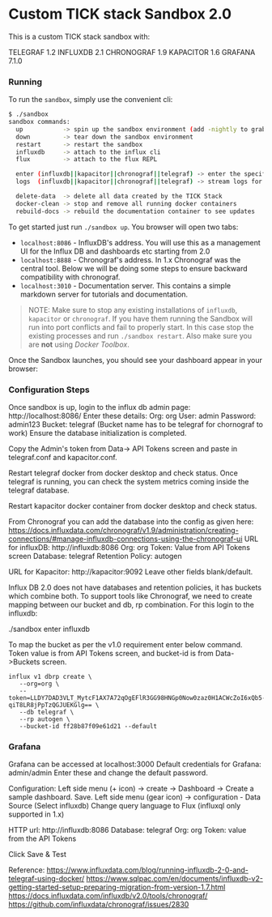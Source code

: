 # Custom TICK stack Sandbox 2.0
This is a custom TICK stack sandbox with:  

TELEGRAF 1.2
INFLUXDB 2.1
CHRONOGRAF 1.9
KAPACITOR 1.6
GRAFANA 7.1.0 

### Running

To run the `sandbox`, simply use the convenient cli:

```bash
$ ./sandbox
sandbox commands:
  up           -> spin up the sandbox environment (add -nightly to grab the latest nightly builds of InfluxDB and Chronograf)
  down         -> tear down the sandbox environment
  restart      -> restart the sandbox
  influxdb     -> attach to the influx cli
  flux         -> attach to the flux REPL

  enter (influxdb||kapacitor||chronograf||telegraf) -> enter the specified container
  logs  (influxdb||kapacitor||chronograf||telegraf) -> stream logs for the specified container

  delete-data  -> delete all data created by the TICK Stack
  docker-clean -> stop and remove all running docker containers
  rebuild-docs -> rebuild the documentation container to see updates
```

To get started just run `./sandbox up`. You browser will open two tabs:

- `localhost:8086` - InfluxDB's address. You will use this as a management UI for the Influx DB and dashboards etc starting from 2.0
- `localhost:8888` - Chronograf's address. In 1.x Chronograf was the central tool. 
                     Below we will be doing some steps to ensure backward compatibility with chronograf. 
- `localhost:3010` - Documentation server. This contains a simple markdown server for tutorials and documentation.


> NOTE: Make sure to stop any existing installations of `influxdb`, `kapacitor` or `chronograf`. If you have them running the Sandbox will run into port conflicts and fail to properly start. In this case stop the existing processes and run `./sandbox restart`. Also make sure you are **not** using _Docker Toolbox_.

Once the Sandbox launches, you should see your dashboard appear in your browser:

### Configuration Steps 
Once sandbox is up, login to the influx db admin page: http://localhost:8086/
Enter these details:
Org: org
User: admin 
Password: admin123
Bucket: telegraf (Bucket name has to be telegraf for chornograf to work) 
Ensure the database initialization is completed. 

Copy the Admin's token from Data-> API Tokens screen and paste in telegraf.conf and kapacitor.conf. 

Restart telegraf docker from docker desktop and check status. 
Once telegraf is running, you can check the system metrics coming inside the telegraf database. 

Restart kapacitor docker container from docker desktop and check status. 

From Chronograf you can add the database into the config as given here:
https://docs.influxdata.com/chronograf/v1.9/administration/creating-connections/#manage-influxdb-connections-using-the-chronograf-ui
URL for influxDB: http://influxdb:8086
Org: org
Token: Value from API Tokens screen
Database: telegraf
Retention Policy: autogen 

URL for Kapacitor: http://kapacitor:9092
Leave other fields blank/default. 

Influx DB 2.0 does not have databases and retention policies, it has buckets which combine both. To support tools like Chronograf, we need to create mapping between our bucket and db, rp combination. For this login to the influxdb: 

./sandbox enter influxdb

To map the bucket as per the v1.0 requirement enter below command. Token value is from API Tokens screen, and bucket-id is from Data->Buckets screen. 

```
influx v1 dbrp create \
   --org=org \
   --token=LLDY7DAD3VLT_MytcF1AX7A72qOgEFlR3GG98HNGp0Now0zaz0H1ACWcZoI6xQb5-qiT8LR8jPpTzQGJUEKGlg== \
   --db telegraf \
   --rp autogen \
   --bucket-id ff28b87f09e61d21 --default
```

### Grafana
Grafana can be accessed at localhost:3000 
Default credentials for Grafana: admin/admin 
Enter these and change the default password. 

Configuration:
Left side menu (+ icon)  -> create -> Dashboard -> Create a sample dashboard. Save. 
Left side menu (gear icon) -> configuration - Data Source (Select influxdb) 
Change query language to Flux (influxql only supported in 1.x)

 HTTP url:  http://influxdb:8086 
 Database: telegraf
 Org: org
 Token: value from the API Tokens
 
Click Save & Test

Reference: 
https://www.influxdata.com/blog/running-influxdb-2-0-and-telegraf-using-docker/
https://www.sqlpac.com/en/documents/influxdb-v2-getting-started-setup-preparing-migration-from-version-1.7.html
https://docs.influxdata.com/influxdb/v2.0/tools/chronograf/
https://github.com/influxdata/chronograf/issues/2830
